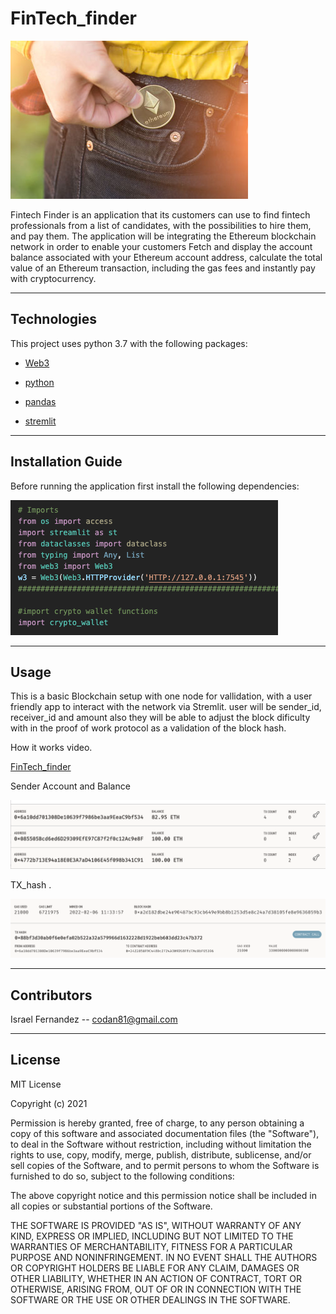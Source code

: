 # FinTech_finder

![FinTech_finder](https://github.com/codan81/FinTech_finder/blob/main/Images/eth_wallet.jpg)

Fintech Finder is an application that its customers can use to find fintech professionals from a list of candidates, with the possibilities to hire them, and pay them. The application will be integrating the Ethereum blockchain network in order to enable your customers Fetch and display the account balance associated with your Ethereum account address, calculate the total value of an Ethereum transaction, including the gas fees and instantly pay with cryptocurrency.


---
## Technologies

This project uses python 3.7 with the following packages:

* [Web3](https://web3.foundation/) 

* [python](https://www.python.org/) 

* [pandas](https://github.com/pandas-dev/pandas) 

* [stremlit](https://streamlit.io/) 

---
## Installation Guide

Before running the application first install the following dependencies:


![FinTech_finder](https://github.com/codan81/FinTech_finder/blob/main/Images/dependencies.jpg)


---
## Usage

This is a basic Blockchain setup with one node for vallidation, with a user friendly app to interact with the network via Stremlit. user will be sender_id, receiver_id and amount also they will be able to adjust the block dificulty with in the proof of work protocol  as a validation of the block hash.

How it works video.

[FinTech_finder](https://youtu.be/Ug0kh9WAGxg)

Sender Account and Balance

![FinTech_finder](https://github.com/codan81/FinTech_finder/blob/main/Images/senders_address.jpg)


TX_hash . 

![FinTech_finder](https://github.com/codan81/FinTech_finder/blob/main/Images/tx_hash.jpg)


---
## Contributors


Israel Fernandez -- codan81@gmail.com

---
## License
MIT License

Copyright (c) 2021  

Permission is hereby granted, free of charge, to any person obtaining a copy
of this software and associated documentation files (the "Software"), to deal
in the Software without restriction, including without limitation the rights
to use, copy, modify, merge, publish, distribute, sublicense, and/or sell
copies of the Software, and to permit persons to whom the Software is
furnished to do so, subject to the following conditions:

The above copyright notice and this permission notice shall be included in all
copies or substantial portions of the Software.

THE SOFTWARE IS PROVIDED "AS IS", WITHOUT WARRANTY OF ANY KIND, EXPRESS OR
IMPLIED, INCLUDING BUT NOT LIMITED TO THE WARRANTIES OF MERCHANTABILITY,
FITNESS FOR A PARTICULAR PURPOSE AND NONINFRINGEMENT. IN NO EVENT SHALL THE
AUTHORS OR COPYRIGHT HOLDERS BE LIABLE FOR ANY CLAIM, DAMAGES OR OTHER
LIABILITY, WHETHER IN AN ACTION OF CONTRACT, TORT OR OTHERWISE, ARISING FROM,
OUT OF OR IN CONNECTION WITH THE SOFTWARE OR THE USE OR OTHER DEALINGS IN THE
SOFTWARE.
